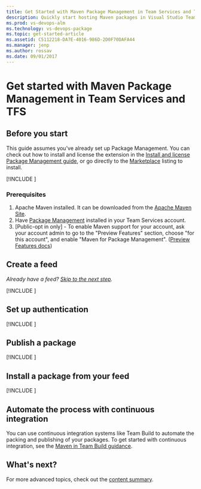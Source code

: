 ```yaml
---
title: Get Started with Maven Package Management in Team Services and TFS
description: Quickly start hosting Maven packages in Visual Studio Team Services or Team Foundation Server
ms.prod: vs-devops-alm
ms.technology: vs-devops-package
ms.topic: get-started-article
ms.assetid: C5112218-DA7E-4016-986D-2D0F70DAFA44
ms.manager: jenp
ms.author: rossav
ms.date: 09/01/2017
---
```


# Get started with Maven Package Management in Team Services and TFS

## Before you start
This guide assumes you've already set up Package Management. You can check out how to install and license the extension in the 
[Install and license Package Management guide](install.md), or go directly to the [Marketplace](https://marketplace.visualstudio.com/items?itemName=ms.feed) 
listing to install.

[!INCLUDE [](_shared/availability-maven.md)]

### Prerequisites

1. Apache Maven installed. It can be downloaded from the [Apache Maven Site](https://maven.apache.org/download.cgi).
2. Have [Package Management](https://marketplace.visualstudio.com/items?itemName=ms.feed) installed in your Team Services account.
3. [Public-opt in only] - To enable Maven support for your account, ask your account admin to go to the "Preview Features" section, choose "for this account", and enable "Maven for Package Management". 
([Preview Features docs](../collaborate/preview-features.md))

<a name="create-a-feed"></a>

## Create a feed

*Already have a feed? [Skip to the next step](#setup-your-POM-and-settings-.xml).*

[!INCLUDE [](_shared/create-feed.md)]

<a name="setup-your-POM-and-settings-.xml"></a>

## Set up authentication

[!INCLUDE [](_shared/maven/pom-and-settings.md)]

<a name="publish-a-package"></a>

## Publish a package

[!INCLUDE [](_shared/maven/publish.md)]

<a name="consume-in-visual-studio"></a>

## Install a package from your feed

[!INCLUDE [](_shared/maven/install.md)]

<a name="automate-with-continuous-integration"></a>

## Automate the process with continuous integration

You can use continuous integration systems like Team Build to automate the packing and publishing of your packages. 
To get started with continuous integration, see the [Maven in Team Build guidance](/vsts/build-release/packages/maven).

## What's next?

For more advanced topics, check out the [content summary](overview.md).
